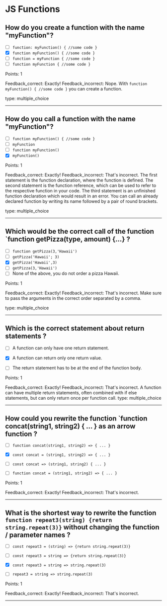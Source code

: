 # JS Functions

## How do you create a function with the name "myFunction"?

* [ ] `function: myFunction() { //some code }`
* [x] `function myFunction() { //some code }`
* [ ] `function = myFunction { //some code }`
* [ ] `function myFunction { //some code }`

Points: 1

Feedback_correct: Exactly!
Feedback_incorrect: Nope. With `function myFunction() { //some code }` you can create a function.

type: multiple_choice

---

## How do you call a function with the name "myFunction"?

* [ ] `function myFunction() { //some code }`
* [ ] `myFunction`
* [ ] `function myFunction()`
* [x] `myFunction()`

Points: 1

Feedback_correct: Exactly!
Feedback_incorrect: That's incorrect. The first statement is the function declaration, where the function is defined. The second statement is the function reference, which can be used to refer to the respective function in your code. The third statement is an unfinished function declaration which would result in an error. You can call an already declared function by writing its name followed by a pair of round brackets.

type: multiple_choice

---

## Which would be the correct call of the function `function getPizza(type, amount) {...} ?

* [ ] `function getPizza(3,'Hawaii')`
* [ ] `getPizza('Hawaii'; 3)`
* [x] `getPizza('Hawaii',3)`
* [ ] `getPizza(3,'Hawaii')`
* [ ] None of the above, you do not order a pizza Hawaii.

Points: 1

Feedback_correct: Exactly!
Feedback_incorrect: That's incorrect. Make sure to pass the arguments in the correct order separated by a comma.

type: multiple_choice

---

## Which is the correct statement about return statements ?

* [ ] A function can only have one return statement.
* [x] A function can return only one return value.
* [ ] The return statement has to be at the end of the function body.


Points: 1

Feedback_correct: Exactly!
Feedback_incorrect: That's incorrect. A function can have multiple return statements, often combined with if else statements, but can only return once per function call.
type: multiple_choice

---

## How could you rewrite the function `function concat(string1, string2) { ... } as an arrow function ?

* [ ] `function concat(string1, string2) => { ... }`
* [x] `const concat = (string1, string2) => { ... }`
* [ ] `const concat => (string1, string2) { ... }`
* [ ] `function concat = (string1, string2) => { ... }`


Points: 1

Feedback_correct: Exactly!
Feedback_incorrect: That's incorrect.

---

## What is the shortest way to rewrite the function `function repeat3(string) {return string.repeat(3)}` without changing the function / parameter names ?

* [ ] `const repeat3 = (string) => {return string.repeat(3)}`
* [ ] `const repeat3 = string => {return string.repeat(3)}`
* [x] `const repeat3 = string => string.repeat(3)`
* [ ] `repeat3 = string => string.repeat(3)`


Points: 1

Feedback_correct: Exactly!
Feedback_incorrect: That's incorrect.

---
